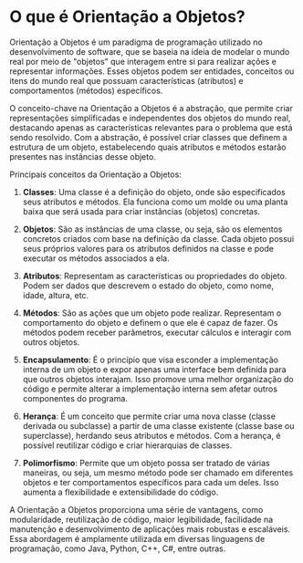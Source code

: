 # O que é Orientação a Objetos?

Orientação a Objetos é um paradigma de programação utilizado no desenvolvimento de software, que se baseia na ideia de modelar o mundo real por meio de "objetos" que interagem entre si para realizar ações e representar informações. Esses objetos podem ser entidades, conceitos ou itens do mundo real que possuam características (atributos) e comportamentos (métodos) específicos.

O conceito-chave na Orientação a Objetos é a abstração, que permite criar representações simplificadas e independentes dos objetos do mundo real, destacando apenas as características relevantes para o problema que está sendo resolvido. Com a abstração, é possível criar classes que definem a estrutura de um objeto, estabelecendo quais atributos e métodos estarão presentes nas instâncias desse objeto.

Principais conceitos da Orientação a Objetos:

1. **Classes**: Uma classe é a definição do objeto, onde são especificados seus atributos e métodos. Ela funciona como um molde ou uma planta baixa que será usada para criar instâncias (objetos) concretas.

2. **Objetos**: São as instâncias de uma classe, ou seja, são os elementos concretos criados com base na definição da classe. Cada objeto possui seus próprios valores para os atributos definidos na classe e pode executar os métodos associados a ela.

3. **Atributos**: Representam as características ou propriedades do objeto. Podem ser dados que descrevem o estado do objeto, como nome, idade, altura, etc.

4. **Métodos**: São as ações que um objeto pode realizar. Representam o comportamento do objeto e definem o que ele é capaz de fazer. Os métodos podem receber parâmetros, executar cálculos e interagir com outros objetos.

5. **Encapsulamento**: É o princípio que visa esconder a implementação interna de um objeto e expor apenas uma interface bem definida para que outros objetos interajam. Isso promove uma melhor organização do código e permite alterar a implementação interna sem afetar outros componentes do programa.

6. **Herança**: É um conceito que permite criar uma nova classe (classe derivada ou subclasse) a partir de uma classe existente (classe base ou superclasse), herdando seus atributos e métodos. Com a herança, é possível reutilizar código e criar hierarquias de classes.

7. **Polimorfismo**: Permite que um objeto possa ser tratado de várias maneiras, ou seja, um mesmo método pode ser chamado em diferentes objetos e ter comportamentos específicos para cada um deles. Isso aumenta a flexibilidade e extensibilidade do código.

A Orientação a Objetos proporciona uma série de vantagens, como modularidade, reutilização de código, maior legibilidade, facilidade na manutenção e desenvolvimento de aplicações mais robustas e escaláveis. Essa abordagem é amplamente utilizada em diversas linguagens de programação, como Java, Python, C++, C#, entre outras.